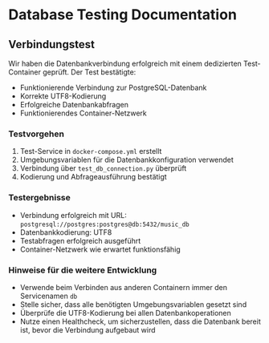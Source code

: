 # Database Testing Documentation

## Verbindungstest
Wir haben die Datenbankverbindung erfolgreich mit einem dedizierten Test-Container geprüft. Der Test bestätigte:
- Funktionierende Verbindung zur PostgreSQL-Datenbank
- Korrekte UTF8-Kodierung
- Erfolgreiche Datenbankabfragen
- Funktionierendes Container-Netzwerk

### Testvorgehen
1. Test-Service in `docker-compose.yml` erstellt
2. Umgebungsvariablen für die Datenbankkonfiguration verwendet
3. Verbindung über `test_db_connection.py` überprüft
4. Kodierung und Abfrageausführung bestätigt

### Testergebnisse
- Verbindung erfolgreich mit URL: `postgresql://postgres:postgres@db:5432/music_db`
- Datenbankkodierung: UTF8
- Testabfragen erfolgreich ausgeführt
- Container-Netzwerk wie erwartet funktionsfähig

### Hinweise für die weitere Entwicklung
- Verwende beim Verbinden aus anderen Containern immer den Servicenamen `db`
- Stelle sicher, dass alle benötigten Umgebungsvariablen gesetzt sind
- Überprüfe die UTF8-Kodierung bei allen Datenbankoperationen
- Nutze einen Healthcheck, um sicherzustellen, dass die Datenbank bereit ist, bevor die Verbindung aufgebaut wird
